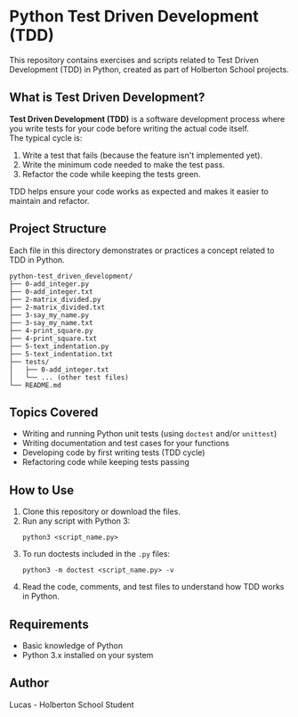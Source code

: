 # Python Test Driven Development (TDD)

This repository contains exercises and scripts related to Test Driven Development (TDD) in Python, created as part of Holberton School projects.

## What is Test Driven Development?

**Test Driven Development (TDD)** is a software development process where you write tests for your code before writing the actual code itself.  
The typical cycle is:
1. Write a test that fails (because the feature isn't implemented yet).
2. Write the minimum code needed to make the test pass.
3. Refactor the code while keeping the tests green.

TDD helps ensure your code works as expected and makes it easier to maintain and refactor.

## Project Structure

Each file in this directory demonstrates or practices a concept related to TDD in Python.

```
python-test_driven_development/
├── 0-add_integer.py
├── 0-add_integer.txt
├── 2-matrix_divided.py
├── 2-matrix_divided.txt
├── 3-say_my_name.py
├── 3-say_my_name.txt
├── 4-print_square.py
├── 4-print_square.txt
├── 5-text_indentation.py
├── 5-text_indentation.txt
├── tests/
│   ├── 0-add_integer.txt
│   └── ... (other test files)
└── README.md
```

## Topics Covered

- Writing and running Python unit tests (using `doctest` and/or `unittest`)
- Writing documentation and test cases for your functions
- Developing code by first writing tests (TDD cycle)
- Refactoring code while keeping tests passing

## How to Use

1. Clone this repository or download the files.
2. Run any script with Python 3:
   ```
   python3 <script_name.py>
   ```
3. To run doctests included in the `.py` files:
   ```
   python3 -m doctest <script_name.py> -v
   ```
4. Read the code, comments, and test files to understand how TDD works in Python.

## Requirements

- Basic knowledge of Python
- Python 3.x installed on your system

## Author

Lucas - Holberton School Student
